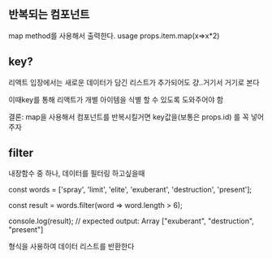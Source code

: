 ## 반복되는 컴포넌트

map method를 사용해서 출력한다.
usage
props.item.map(x=>x\*2)

## key?

리액트 입장에서는 새로운 데이터가 담긴 리스트가 추가되어도 걍..거기서 거기로 본다

이때key를 통해 리액트가 개별 아이템을 식별 할 수 있도록 도와주어야 함

결론: map을 사용해서 컴포넌트를 반복시킬거면 key값을(보통은 props.id) 를 꼭 넣어주자 

## filter

내장함수 중 하나, 데이터를 필터링 하고싶을때

const words = ['spray', 'limit', 'elite', 'exuberant', 'destruction', 'present'];

const result = words.filter(word => word.length > 6);

console.log(result);
// expected output: Array ["exuberant", "destruction", "present"]

형식을 사용하여 데이터 리스트를 반환한다


